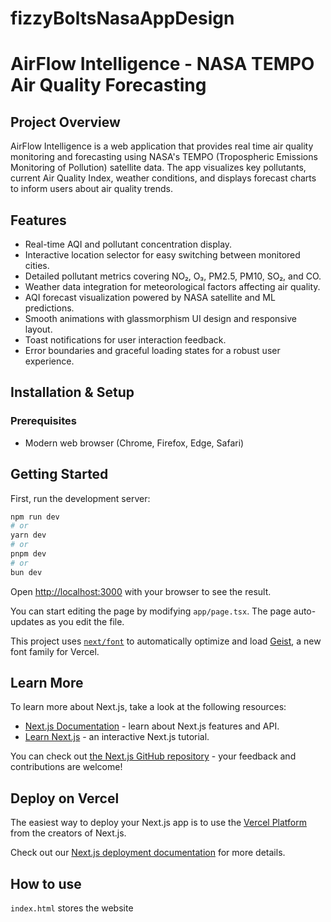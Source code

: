 # fizzyBoltsNasaAppDesign

# AirFlow Intelligence - NASA TEMPO Air Quality Forecasting

## Project Overview

AirFlow Intelligence is a web application that provides real time air quality monitoring and forecasting using NASA's TEMPO (Tropospheric Emissions Monitoring of Pollution) satellite data. The app visualizes key pollutants, current Air Quality Index, weather conditions, and displays forecast charts to inform users about air quality trends.

## Features

- Real-time AQI and pollutant concentration display.
- Interactive location selector for easy switching between monitored cities.
- Detailed pollutant metrics covering NO₂, O₃, PM2.5, PM10, SO₂, and CO.
- Weather data integration for meteorological factors affecting air quality.
- AQI forecast visualization powered by NASA satellite and ML predictions.
- Smooth animations with glassmorphism UI design and responsive layout.
- Toast notifications for user interaction feedback.
- Error boundaries and graceful loading states for a robust user experience.

## Installation & Setup

### Prerequisites

- Modern web browser (Chrome, Firefox, Edge, Safari)

## Getting Started

First, run the development server:

```bash
npm run dev
# or
yarn dev
# or
pnpm dev
# or
bun dev
```

Open [http://localhost:3000](http://localhost:3000) with your browser to see the result.

You can start editing the page by modifying `app/page.tsx`. The page auto-updates as you edit the file.

This project uses [`next/font`](https://nextjs.org/docs/app/building-your-application/optimizing/fonts) to automatically optimize and load [Geist](https://vercel.com/font), a new font family for Vercel.

## Learn More

To learn more about Next.js, take a look at the following resources:

- [Next.js Documentation](https://nextjs.org/docs) - learn about Next.js features and API.
- [Learn Next.js](https://nextjs.org/learn) - an interactive Next.js tutorial.

You can check out [the Next.js GitHub repository](https://github.com/vercel/next.js) - your feedback and contributions are welcome!

## Deploy on Vercel

The easiest way to deploy your Next.js app is to use the [Vercel Platform](https://vercel.com/new?utm_medium=default-template&filter=next.js&utm_source=create-next-app&utm_campaign=create-next-app-readme) from the creators of Next.js.

Check out our [Next.js deployment documentation](https://nextjs.org/docs/app/building-your-application/deploying) for more details.

## How to use
`index.html` stores the website 
